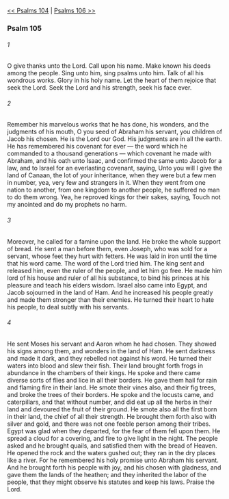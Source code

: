 [<< Psalms 104](Psalms%20104)  |  [Psalms 106 >>](Psalms%20106)

### Psalm 105
###### 1
O give thanks unto the Lord. Call upon his name. Make known his deeds among the people. Sing unto him, sing psalms unto him. Talk of all his wondrous works. Glory in his holy name. Let the heart of them rejoice that seek the Lord. Seek the Lord and his strength, seek his face ever.

###### 2
Remember his marvelous works that he has done, his wonders, and the judgments of his mouth, O you seed of Abraham his servant, you children of Jacob his chosen. He is the Lord our God. His judgments are in all the earth. He has remembered his covenant for ever — the word which he commanded to a thousand generations — which covenant he made with Abraham, and his oath unto Isaac, and confirmed the same unto Jacob for a law, and to Israel for an everlasting covenant, saying, Unto you will I give the land of Canaan, the lot of your inheritance, when they were but a few men in number, yea, very few and strangers in it. When they went from one nation to another, from one kingdom to another people, he suffered no man to do them wrong. Yea, he reproved kings for their sakes, saying, Touch not my anointed and do my prophets no harm.

###### 3
Moreover, he called for a famine upon the land. He broke the whole support of bread. He sent a man before them, even Joseph, who was sold for a servant, whose feet they hurt with fetters. He was laid in iron until the time that his word came. The word of the Lord tried him. The king sent and released him, even the ruler of the people, and let him go free. He made him lord of his house and ruler of all his substance, to bind his princes at his pleasure and teach his elders wisdom. Israel also came into Egypt, and Jacob sojourned in the land of Ham. And he increased his people greatly and made them stronger than their enemies. He turned their heart to hate his people, to deal subtly with his servants.

###### 4
He sent Moses his servant and Aaron whom he had chosen. They showed his signs among them, and wonders in the land of Ham. He sent darkness and made it dark, and they rebelled not against his word. He turned their waters into blood and slew their fish. Their land brought forth frogs in abundance in the chambers of their kings. He spoke and there came diverse sorts of flies and lice in all their borders. He gave them hail for rain and flaming fire in their land. He smote their vines also, and their fig trees, and broke the trees of their borders. He spoke and the locusts came, and caterpillars, and that without number, and did eat up all the herbs in their land and devoured the fruit of their ground. He smote also all the first born in their land, the chief of all their strength. He brought them forth also with silver and gold, and there was not one feeble person among their tribes. Egypt was glad when they departed, for the fear of them fell upon them. He spread a cloud for a covering, and fire to give light in the night. The people asked and he brought quails, and satisfied them with the bread of Heaven. He opened the rock and the waters gushed out; they ran in the dry places like a river. For he remembered his holy promise unto Abraham his servant. And he brought forth his people with joy, and his chosen with gladness, and gave them the lands of the heathen; and they inherited the labor of the people, that they might observe his statutes and keep his laws. Praise the Lord.
